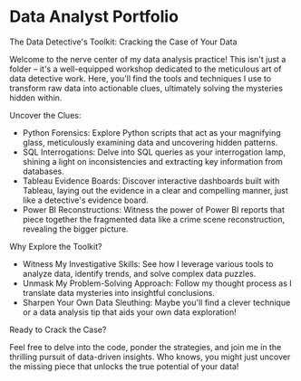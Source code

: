 # Data Analyst Portfolio

The Data Detective's Toolkit: Cracking the Case of Your Data

Welcome to the nerve center of my data analysis practice! This isn't just a folder – it's a well-equipped workshop dedicated to the meticulous art of data detective work. Here, you'll find the tools and techniques I use to transform raw data into actionable clues, ultimately solving the mysteries hidden within.

Uncover the Clues:

* Python Forensics: Explore Python scripts that act as your magnifying glass, meticulously examining data and uncovering hidden patterns.
* SQL Interrogations: Delve into SQL queries as your interrogation lamp, shining a light on inconsistencies and extracting key information from databases.
* Tableau Evidence Boards: Discover interactive dashboards built with Tableau, laying out the evidence in a clear and compelling manner, just like a detective's evidence board.
* Power BI Reconstructions: Witness the power of Power BI reports that piece together the fragmented data like a crime scene reconstruction, revealing the bigger picture.

Why Explore the Toolkit?

* Witness My Investigative Skills: See how I leverage various tools to analyze data, identify trends, and solve complex data puzzles.
* Unmask My Problem-Solving Approach: Follow my thought process as I translate data mysteries into insightful conclusions.
* Sharpen Your Own Data Sleuthing: Maybe you'll find a clever technique or a data analysis tip that aids your own data exploration!

Ready to Crack the Case?

Feel free to delve into the code, ponder the strategies, and join me in the thrilling pursuit of data-driven insights. Who knows, you might just uncover the missing piece that unlocks the true potential of your data!
